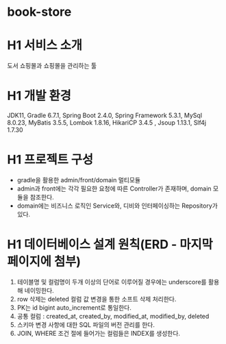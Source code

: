 # book-store

# H1 서비스 소개
도서 쇼핑몰과 쇼핑몰을 관리하는 툴

# H1 개발 환경
JDK11, Gradle 6.7.1, Spring Boot 2.4.0, Spring Framework 5.3.1, MySql 8.0.23, MyBatis 3.5.5, Lombok 1.8.16, HikariCP 3.4.5 , Jsoup 1.13.1, Slf4j 1.7.30

# H1 프로젝트 구성
* gradle을 활용한 admin/front/domain 멀티모듈
* admin과 front에는 각각 필요한 요청에 따른 Controller가 존재하며, domain 모듈을 참조한다. 
* domain에는 비즈니스 로직인 Service와, 디비와 인터페이싱하는 Repository가 있다.

# H1 데이터베이스 설계 원칙(ERD - 마지막 페이지에 첨부)
1) 테이블명 및 컬럼명이 두개 이상의 단어로 이루어질 경우에는 underscore를 활용해 네이밍한다.
2) row 삭제는 deleted 컬럼 값 변경을 통한 소프트 삭제 처리한다.
3) PK는 id bigint auto_increment로 통일한다.
4) 공통 컬럼 : created_at, created_by, modified_at, modified_by, deleted
5) 스키마 변경 사항에 대한 SQL 파일의 버전 관리를 한다. 
6) JOIN, WHERE 조건 절에 들어가는 컬럼들은 INDEX를 생성한다. 

